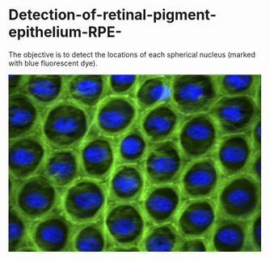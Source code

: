 # Detection-of-retinal-pigment-epithelium-RPE-
The objective is to detect the locations of each spherical nucleus (marked with blue fluorescent dye).

<p align="left">
  <img width="500" height="350" src="https://raw.githubusercontent.com/kurtasli/Detection-of-retinal-pigment-epithelium-RPE-/main/NEI-medialibrary-4506615.jpg">
</p>



